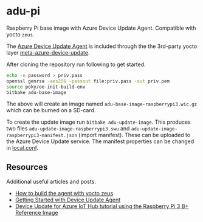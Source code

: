 # adu-pi

Raspberry Pi base image with Azure Device Update Agent. Compatible with yocto `zeus`.

The [Azure Device Update Agent](https://github.com/Azure/iot-hub-device-update) is included through the the 3rd-party yocto layer [meta-azure-device-update](https://github.com/munit-solutions/meta-azure-device-update).

After cloning the repository run following to get started.

```sh
echo -n password > priv.pass
openssl genrsa -aes256 -passout file:priv.pass -out priv.pem
source poky/oe-init-build-env
bitbake adu-base-image
```

The above will create an image named `adu-base-image-raspberrypi3.wic.gz` which can be burned on a SD-card.

To create the update image run `bitbake adu-update-image`. This produces two files `adu-update-image-raspberrypi3.swu` and `adu-update-image-raspberrypi3-manifest.json` (import manifest). These can be uploaded to the Azure Device Update service. The manifest properties can be changed in [local.conf](https://github.com/line-studio/adu-pi/blob/master/meta-adu-pi/conf/local.conf).

## Resources

Additional useful articles and posts.

- [How to build the agent with yocto zeus](https://github.com/Azure/iot-hub-device-update/issues/79)
- [Getting Started with Device Update Agent](https://github.com/Azure/iot-hub-device-update/tree/main/docs/agent-reference)
- [Device Update for Azure IoT Hub tutorial using the Raspberry Pi 3 B+ Reference Image](https://docs.microsoft.com/en-us/azure/iot-hub-device-update/device-update-raspberry-pi)
